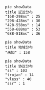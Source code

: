 
```mermaid
pie showData
title 延迟分布
"168-298ms" : 25
"298-428ms" : 30
"428-558ms" : 14
"558-688ms" : 53
"688-818ms" : 36
```
```mermaid
pie showData
title 地域分布
"未知" : 158
```
```mermaid
pie showData
title 协议分布
"ss" : 103
"trojan" : 14
"vless" : 40
"ssr" : 1
```